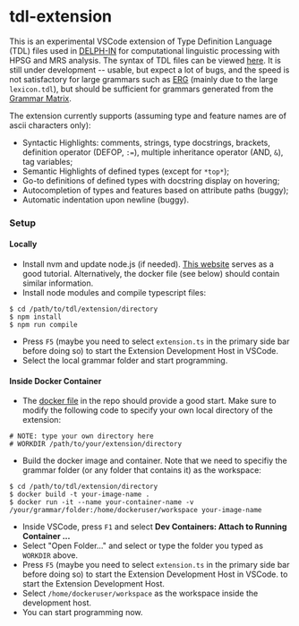 # tdl-extension

This is an experimental VSCode extension of Type Definition Language (TDL) files used in [DELPH-IN](https://delph-in.github.io/docs/home/Home/) for computational linguistic processing with HPSG and MRS analysis. The syntax of TDL files can be viewed [here](https://delph-in.github.io/docs/tools/TdlRFC/). It is still under development -- usable, but expect a lot of bugs, and the speed is not satisfactory for large grammars such as [ERG](https://github.com/delph-in/erg) (mainly due to the large `lexicon.tdl`), but should be sufficient for grammars generated from the [Grammar Matrix](https://github.com/delph-in/matrix).

The extension currently supports (assuming type and feature names are of ascii characters only):

- Syntactic Highlights: comments, strings, type docstrings, brackets, definition operator (DEFOP, `:=`), multiple inheritance operator (AND, `&`), tag variables;
- Semantic Highlights of defined types (except for `*top*`);
- Go-to definitions of defined types with docstring display on hovering;
- Autocompletion of types and features based on attribute paths (buggy);
- Automatic indentation upon newline (buggy).

### Setup

#### Locally
- Install nvm and update node.js (if needed). [This website](https://heynode.com/tutorial/install-nodejs-locally-nvm/) serves as a good tutorial. Alternatively, the docker file (see below) should contain similar information.
- Install node modules and compile typescript files:
```
$ cd /path/to/tdl/extension/directory
$ npm install
$ npm run compile
```
- Press `F5` (maybe you need to select `extension.ts` in the primary side bar before doing so) to start the Extension Development Host in VSCode.
- Select the local grammar folder and start programming.

#### Inside Docker Container
- The [docker file](https://github.com/alexhsu-nlp/tdl-extension/blob/main/Dockerfile) in the repo should provide a good start. Make sure to modify the following code to specify your own local directory of the extension:
```
# NOTE: type your own directory here
# WORKDIR /path/to/your/extension/directory
```
- Build the docker image and container. Note that we need to specifiy the grammar folder (or any folder that contains it) as the workspace:
```
$ cd /path/to/tdl/extension/directory
$ docker build -t your-image-name .
$ docker run -it --name your-container-name -v /your/grammar/folder:/home/dockeruser/workspace your-image-name
```
- Inside VSCode, press `F1` and select **Dev Containers: Attach to Running Container ...**
- Select "Open Folder..." and select or type the folder you typed as `WORKDIR` above.
- Press `F5` (maybe you need to select `extension.ts` in the primary side bar before doing so) to start the Extension Development Host in VSCode. to start the Extension Development Host.
- Select `/home/dockeruser/workspace` as the workspace inside the development host.
- You can start programming now.
